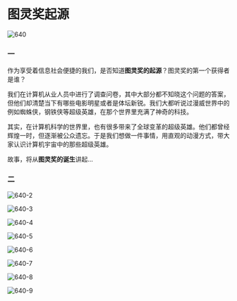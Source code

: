 # 图灵奖起源



![640](https://i.loli.net/2021/10/23/AS3JGsyKV8eXuW9.jpg)

### 一

作为享受着信息社会便捷的我们，是否知道**图灵奖的起源**？图灵奖的第一个获得者是谁？

我们在计算机从业人员中进行了调查问卷，其中大部分都不知晓这个问题的答案，但他们却清楚当下有哪些电影明星或者是体坛新锐。我们大都听说过漫威世界中的例如蜘蛛侠，钢铁侠等超级英雄，在那个世界里充满了神奇的科技。

其实，在计算机科学的世界里，也有很多带来了全球变革的超级英雄。他们都曾经辉煌一时，但逐渐被公众遗忘。于是我们想做一件事情，用直观的动漫方式，带大家认识计算机宇宙中的那些超级英雄。

故事，将从**图灵奖的诞生**讲起...

### 二

![640-2](https://i.loli.net/2021/10/23/dfLzagQCbkY1rSe.jpg)

![640-3](https://i.loli.net/2021/10/23/9jZEHSLUrtdMOaN.jpg)

![640-4](https://i.loli.net/2021/10/23/FMoBWf61HxD5Pzv.jpg)

![640-5](https://i.loli.net/2021/10/23/kDeAKRMiqFtI9VH.jpg)

![640-6](https://i.loli.net/2021/10/23/7x6R1gkiQlJHqfG.jpg)

![640-7](https://i.loli.net/2021/10/23/Uhcu8ZGa4sCg5E1.jpg)

![640-8](https://i.loli.net/2021/10/23/eN1X6xi4ErIFSOa.jpg)

![640-9](https://i.loli.net/2021/10/23/drunsPNtjZ4iCx2.jpg)

